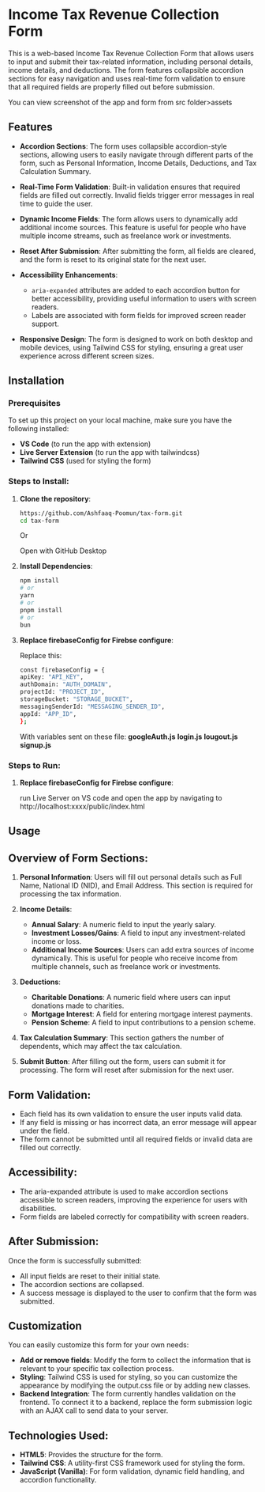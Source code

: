 # Income Tax Revenue Collection Form

This is a web-based Income Tax Revenue Collection Form that allows users to input and submit their tax-related information, including personal details, income details, and deductions. The form features collapsible accordion sections for easy navigation and uses real-time form validation to ensure that all required fields are properly filled out before submission.

You can view screenshot of the app and form from src folder>assets

## Features

- **Accordion Sections**: The form uses collapsible accordion-style sections, allowing users to easily navigate through different parts of the form, such as Personal Information, Income Details, Deductions, and Tax Calculation Summary.
- **Real-Time Form Validation**: Built-in validation ensures that required fields are filled out correctly. Invalid fields trigger error messages in real time to guide the user.
- **Dynamic Income Fields**: The form allows users to dynamically add additional income sources. This feature is useful for people who have multiple income streams, such as freelance work or investments.

- **Reset After Submission**: After submitting the form, all fields are cleared, and the form is reset to its original state for the next user.

- **Accessibility Enhancements**:

  - `aria-expanded` attributes are added to each accordion button for better accessibility, providing useful information to users with screen readers.
  - Labels are associated with form fields for improved screen reader support.

- **Responsive Design**: The form is designed to work on both desktop and mobile devices, using Tailwind CSS for styling, ensuring a great user experience across different screen sizes.

## Installation

### Prerequisites

To set up this project on your local machine, make sure you have the following installed:

- **VS Code** (to run the app with extension)
- **Live Server Extension** (to run the app with tailwindcss)
- **Tailwind CSS** (used for styling the form)

### Steps to Install:

1. **Clone the repository**:

   ```bash
   https://github.com/Ashfaaq-Poomun/tax-form.git
   cd tax-form
   ```

   Or

   Open with GitHub Desktop

2. **Install Dependencies**:

   ```bash
   npm install
   # or
   yarn
   # or
   pnpm install
   # or
   bun
   ```

3. **Replace firebaseConfig for Firebse configure**:

   Replace this:

   ```bash
   const firebaseConfig = {
   apiKey: "API_KEY",
   authDomain: "AUTH_DOMAIN",
   projectId: "PROJECT_ID",
   storageBucket: "STORAGE_BUCKET",
   messagingSenderId: "MESSAGING_SENDER_ID",
   appId: "APP_ID",
   };
   ```

   With variables sent on these file:
   **googleAuth.js**
   **login.js**
   **lougout.js**
   **signup.js**

### Steps to Run:

1. **Replace firebaseConfig for Firebse configure**:

   run Live Server on VS code and open the app by navigating to http://localhost:xxxx/public/index.html

## Usage

## Overview of Form Sections:

1. **Personal Information**: Users will fill out personal details such as Full Name, National ID (NID), and Email Address. This section is required for processing the tax information.

2. **Income Details**:

   - **Annual Salary**: A numeric field to input the yearly salary.
   - **Investment Losses/Gains**: A field to input any investment-related income or loss.
   - **Additional Income Sources**: Users can add extra sources of income dynamically. This is useful for people who receive income from multiple channels, such as freelance work or investments.

3. **Deductions**:

   - **Charitable Donations**: A numeric field where users can input donations made to charities.
   - **Mortgage Interest**: A field for entering mortgage interest payments.
   - **Pension Scheme**: A field to input contributions to a pension scheme.

4. **Tax Calculation Summary**: This section gathers the number of dependents, which may affect the tax calculation.

5. **Submit Button**: After filling out the form, users can submit it for processing. The form will reset after submission for the next user.

## Form Validation:

- Each field has its own validation to ensure the user inputs valid data.
- If any field is missing or has incorrect data, an error message will appear under the field.
- The form cannot be submitted until all required fields or invalid data are filled out correctly.

## Accessibility:

- The aria-expanded attribute is used to make accordion sections accessible to screen readers, improving the experience for users with disabilities.
- Form fields are labeled correctly for compatibility with screen readers.

## After Submission:

Once the form is successfully submitted:

- All input fields are reset to their initial state.
- The accordion sections are collapsed.
- A success message is displayed to the user to confirm that the form was submitted.

## Customization

You can easily customize this form for your own needs:

- **Add or remove fields**: Modify the form to collect the information that is relevant to your specific tax collection process.
- **Styling**: Tailwind CSS is used for styling, so you can customize the appearance by modifying the output.css file or by adding new classes.
- **Backend Integration**: The form currently handles validation on the frontend. To connect it to a backend, replace the form submission logic with an AJAX call to send data to your server.

## Technologies Used:

- **HTML5**: Provides the structure for the form.
- **Tailwind CSS**: A utility-first CSS framework used for styling the form.
- **JavaScript (Vanilla)**: For form validation, dynamic field handling, and accordion functionality.
